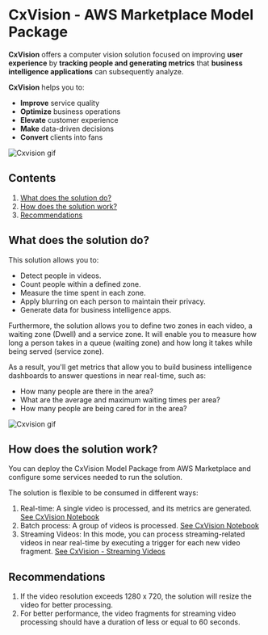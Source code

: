 # CxVision - AWS Marketplace Model Package

**CxVision** offers a computer vision solution focused on improving **user experience** by **tracking people and generating metrics** that **business intelligence applications** can subsequently analyze. 

**CxVision** helps you to:

- **Improve** service quality
- **Optimize** business operations
- **Elevate** customer experience
- **Make** data-driven decisions
- **Convert** clients into fans

![Cxvision gif](./imgs/cxvision-metrics.gif)

## Contents

1. [What does the solution do?](#What-does-the-solution-do?)
2. [How does the solution work?](#How-does-the-solution-work?)
3. [Recommendations](#Recommendations)
        
## What does the solution do?

This solution allows you to:

* Detect people in videos.
* Count people within a defined zone.
* Measure the time spent in each zone.
* Apply blurring on each person to maintain their privacy.
* Generate data for business intelligence apps.


Furthermore, the solution allows you to define two zones in each video, a waiting zone (Dwell) and a service zone. It will enable you to measure how long a person takes in a queue (waiting zone) and how long it takes while being served (service zone). 

As a result, you'll get metrics that allow you to build business intelligence dashboards to answer questions in near real-time, such as:

- How many people are there in the area?
- What are the average and maximum waiting times per area?
- How many people are being cared for in the area?

![Cxvision gif](./imgs/cxvision.gif)



## How does the solution work?

You can deploy the CxVision Model Package from AWS Marketplace and configure some services needed to run the solution.

The solution is flexible to be consumed in different ways:

1. Real-time: A single video is processed, and its metrics are generated.  [See CxVision Notebook](./CxVision.ipynb)
2. Batch process: A group of videos is processed. [See CxVision Notebook](./CxVision.ipynb)
3. Streaming Videos: In this mode, you can process streaming-related videos in near real-time by executing a trigger for each new video fragment. [See CxVision - Streaming Videos](./StreamingVideos.ipynb)

## Recommendations

1. If the video resolution exceeds 1280 x 720, the solution will resize the video for better processing.
2. For better performance, the video fragments for streaming video processing should have a duration of less or equal to 60 seconds.
